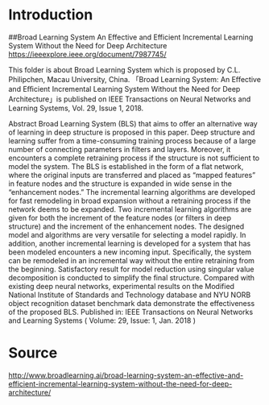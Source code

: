 # Introduction
##Broad Learning System
An Effective and Efficient Incremental Learning System Without the Need for Deep Architecture
https://ieeexplore.ieee.org/document/7987745/

This folder is about Broad Learning System which is proposed by C.L. Philipchen, Macau University, China.
「Broad Learning System: An Eﬀective and Eﬃcient Incremental Learning System Without the Need for Deep Architecture」is published on IEEE Transactions on Neural Networks and Learning Systems, Vol. 29, Issue 1, 2018.

Abstract
Broad Learning System (BLS) that aims to offer an alternative way of learning in deep structure is proposed in this paper. Deep structure and learning suffer from a time-consuming training process because of a large number of connecting parameters in filters and layers. Moreover, it encounters a complete retraining process if the structure is not sufficient to model the system. The BLS is established in the form of a flat network, where the original inputs are transferred and placed as “mapped features” in feature nodes and the structure is expanded in wide sense in the “enhancement nodes.” The incremental learning algorithms are developed for fast remodeling in broad expansion without a retraining process if the network deems to be expanded. Two incremental learning algorithms are given for both the increment of the feature nodes (or filters in deep structure) and the increment of the enhancement nodes. The designed model and algorithms are very versatile for selecting a model rapidly. In addition, another incremental learning is developed for a system that has been modeled encounters a new incoming input. Specifically, the system can be remodeled in an incremental way without the entire retraining from the beginning. Satisfactory result for model reduction using singular value decomposition is conducted to simplify the final structure. Compared with existing deep neural networks, experimental results on the Modified National Institute of Standards and Technology database and NYU NORB object recognition dataset benchmark data demonstrate the effectiveness of the proposed BLS.
Published in: IEEE Transactions on Neural Networks and Learning Systems ( Volume: 29, Issue: 1, Jan. 2018 )

# Source

http://www.broadlearning.ai/broad-learning-system-an-effective-and-efficient-incremental-learning-system-without-the-need-for-deep-architecture/
